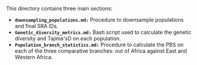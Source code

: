 

This directory contains three main sections:

* **`downsampling_populations.md:`** Procedure to downsample populations and final SRA IDs.
* **`Genetic_diversity_metrics.md:`** Bash script used to calculate the genetic diversity and Tajima'sD on each population.
* **`Population_branch_statistics.md:`** Procedure to calculate the PBS on each of the three comparative branches: out of Africa against East and Western Africa.
